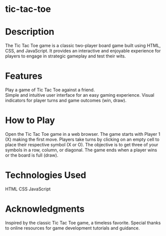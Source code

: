 # tic-tac-toe
# Description
The Tic Tac Toe game is a classic two-player board game built using HTML, CSS, and JavaScript. It provides an interactive and enjoyable experience for players to engage in strategic gameplay and test their wits.

# Features
Play a game of Tic Tac Toe against a friend.  
Simple and intuitive user interface for an easy gaming experience.
Visual indicators for player turns and game outcomes (win, draw).

# How to Play
Open the Tic Tac Toe game in a web browser.
The game starts with Player 1 (X) making the first move.
Players take turns by clicking on an empty cell to place their respective symbol (X or O).
The objective is to get three of your symbols in a row, column, or diagonal.
The game ends when a player wins or the board is full (draw).

# Technologies Used
HTML
CSS
JavaScript

# Acknowledgments
Inspired by the classic Tic Tac Toe game, a timeless favorite.
Special thanks to online resources for game development tutorials and guidance.
